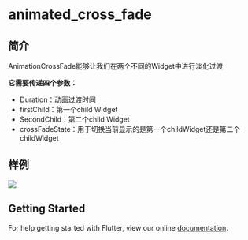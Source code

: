# animated_cross_fade
## 简介
AnimationCrossFade能够让我们在两个不同的Widget中进行淡化过渡

**它需要传递四个参数：**
- Duration：动画过渡时间
- firstChild：第一个child Widget
- SecondChild：第二个child Widget
- crossFadeState：用于切换当前显示的是第一个childWidget还是第二个childWidget
## 样例
![](https://user-gold-cdn.xitu.io/2018/10/5/16643fbd13070f66?w=355&h=636&f=gif&s=357056)

## Getting Started

For help getting started with Flutter, view our online
[documentation](https://flutter.io/).
